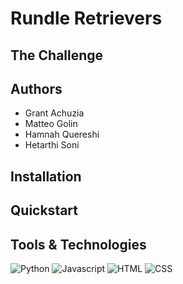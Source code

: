 # Rundle Retrievers

## The Challenge

## Authors

- Grant Achuzia
- Matteo Golin
- Hamnah Quereshi
- Hetarthi Soni

## Installation

## Quickstart

## Tools & Technologies
<img alt="Python" src="https://img.shields.io/badge/-Python-ffbc03?&logo=Python&style=for-the-badge" />
<img alt="Javascript" src="https://img.shields.io/badge/Javascript-f7df1e?style=for-the-badge&logo=Javascript&logoColor=black">
<img alt="HTML" src="https://img.shields.io/badge/HTML-F05032?style=for-the-badge&logo=html5&logoColor=white">
<img alt="CSS" src="https://img.shields.io/badge/CSS-46a2f1?style=for-the-badge&logo=css3&logoColor=white">